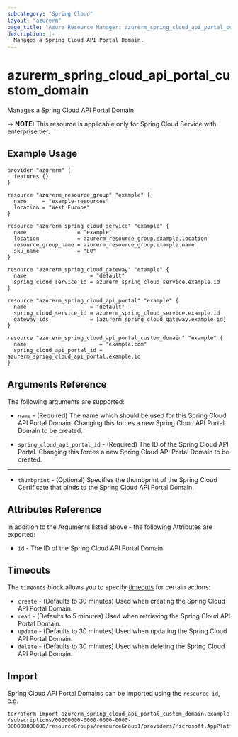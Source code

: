 ```yaml
---
subcategory: "Spring Cloud"
layout: "azurerm"
page_title: "Azure Resource Manager: azurerm_spring_cloud_api_portal_custom_domain"
description: |-
  Manages a Spring Cloud API Portal Domain.
---
```


# azurerm_spring_cloud_api_portal_custom_domain

Manages a Spring Cloud API Portal Domain.

-> **NOTE:** This resource is applicable only for Spring Cloud Service with enterprise tier.

## Example Usage

```hcl
provider "azurerm" {
  features {}
}

resource "azurerm_resource_group" "example" {
  name     = "example-resources"
  location = "West Europe"
}

resource "azurerm_spring_cloud_service" "example" {
  name                = "example"
  location            = azurerm_resource_group.example.location
  resource_group_name = azurerm_resource_group.example.name
  sku_name            = "E0"
}

resource "azurerm_spring_cloud_gateway" "example" {
  name                    = "default"
  spring_cloud_service_id = azurerm_spring_cloud_service.example.id
}

resource "azurerm_spring_cloud_api_portal" "example" {
  name                    = "default"
  spring_cloud_service_id = azurerm_spring_cloud_service.example.id
  gateway_ids             = [azurerm_spring_cloud_gateway.example.id]
}

resource "azurerm_spring_cloud_api_portal_custom_domain" "example" {
  name                       = "example.com"
  spring_cloud_api_portal_id = azurerm_spring_cloud_api_portal.example.id
}
```

## Arguments Reference

The following arguments are supported:

* `name` - (Required) The name which should be used for this Spring Cloud API Portal Domain. Changing this forces a new Spring Cloud API Portal Domain to be created.

* `spring_cloud_api_portal_id` - (Required) The ID of the Spring Cloud API Portal. Changing this forces a new Spring Cloud API Portal Domain to be created.

---

* `thumbprint` - (Optional) Specifies the thumbprint of the Spring Cloud Certificate that binds to the Spring Cloud API Portal Domain.

## Attributes Reference

In addition to the Arguments listed above - the following Attributes are exported:

* `id` - The ID of the Spring Cloud API Portal Domain.

## Timeouts

The `timeouts` block allows you to specify [timeouts](https://www.terraform.io/language/resources/syntax#operation-timeouts) for certain actions:

* `create` - (Defaults to 30 minutes) Used when creating the Spring Cloud API Portal Domain.
* `read` - (Defaults to 5 minutes) Used when retrieving the Spring Cloud API Portal Domain.
* `update` - (Defaults to 30 minutes) Used when updating the Spring Cloud API Portal Domain.
* `delete` - (Defaults to 30 minutes) Used when deleting the Spring Cloud API Portal Domain.

## Import

Spring Cloud API Portal Domains can be imported using the `resource id`, e.g.

```shell
terraform import azurerm_spring_cloud_api_portal_custom_domain.example /subscriptions/00000000-0000-0000-0000-000000000000/resourceGroups/resourceGroup1/providers/Microsoft.AppPlatform/spring/service1/apiPortals/apiPortal1/domains/domain1
```
